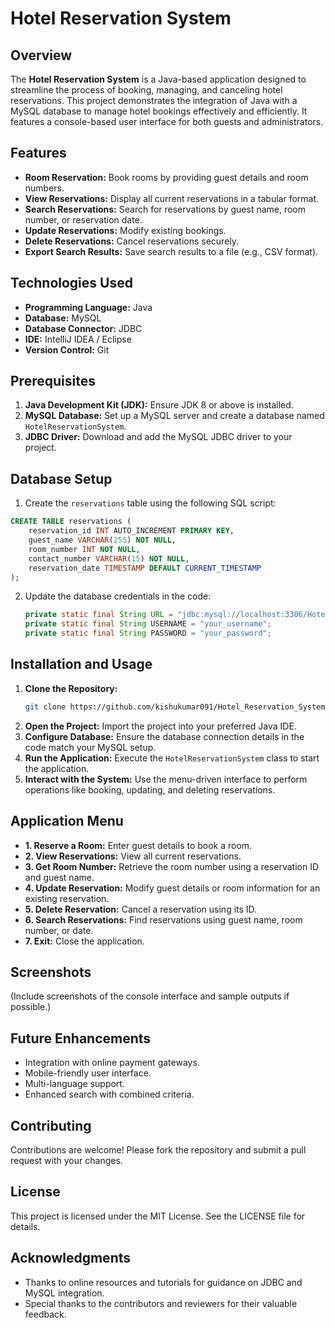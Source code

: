 # Hotel Reservation System

## Overview

The **Hotel Reservation System** is a Java-based application designed to streamline the process of booking, managing, and canceling hotel reservations. This project demonstrates the integration of Java with a MySQL database to manage hotel bookings effectively and efficiently. It features a console-based user interface for both guests and administrators.

## Features

- **Room Reservation:** Book rooms by providing guest details and room numbers.
- **View Reservations:** Display all current reservations in a tabular format.
- **Search Reservations:** Search for reservations by guest name, room number, or reservation date.
- **Update Reservations:** Modify existing bookings.
- **Delete Reservations:** Cancel reservations securely.
- **Export Search Results:** Save search results to a file (e.g., CSV format).

## Technologies Used

- **Programming Language:** Java
- **Database:** MySQL
- **Database Connector:** JDBC
- **IDE:** IntelliJ IDEA / Eclipse
- **Version Control:** Git

## Prerequisites

1. **Java Development Kit (JDK):** Ensure JDK 8 or above is installed.
2. **MySQL Database:** Set up a MySQL server and create a database named `HotelReservationSystem`.
3. **JDBC Driver:** Download and add the MySQL JDBC driver to your project.

## Database Setup

1. Create the `reservations` table using the following SQL script:

```sql
CREATE TABLE reservations (
    reservation_id INT AUTO_INCREMENT PRIMARY KEY,
    guest_name VARCHAR(255) NOT NULL,
    room_number INT NOT NULL,
    contact_number VARCHAR(15) NOT NULL,
    reservation_date TIMESTAMP DEFAULT CURRENT_TIMESTAMP
);
```

2. Update the database credentials in the code:
   ```java
   private static final String URL = "jdbc:mysql://localhost:3306/HotelReservationSystem";
   private static final String USERNAME = "your_username";
   private static final String PASSWORD = "your_password";
   ```

## Installation and Usage

1. **Clone the Repository:**
   ```bash
   git clone https://github.com/kishukumar091/Hotel_Reservation_System.git
   ```
2. **Open the Project:** Import the project into your preferred Java IDE.
3. **Configure Database:** Ensure the database connection details in the code match your MySQL setup.
4. **Run the Application:** Execute the `HotelReservationSystem` class to start the application.
5. **Interact with the System:** Use the menu-driven interface to perform operations like booking, updating, and deleting reservations.

## Application Menu

- **1. Reserve a Room:** Enter guest details to book a room.
- **2. View Reservations:** View all current reservations.
- **3. Get Room Number:** Retrieve the room number using a reservation ID and guest name.
- **4. Update Reservation:** Modify guest details or room information for an existing reservation.
- **5. Delete Reservation:** Cancel a reservation using its ID.
- **6. Search Reservations:** Find reservations using guest name, room number, or date.
- **7. Exit:** Close the application.

## Screenshots

(Include screenshots of the console interface and sample outputs if possible.)

## Future Enhancements

- Integration with online payment gateways.
- Mobile-friendly user interface.
- Multi-language support.
- Enhanced search with combined criteria.

## Contributing

Contributions are welcome! Please fork the repository and submit a pull request with your changes.

## License

This project is licensed under the MIT License. See the LICENSE file for details.

## Acknowledgments

- Thanks to online resources and tutorials for guidance on JDBC and MySQL integration.
- Special thanks to the contributors and reviewers for their valuable feedback.

